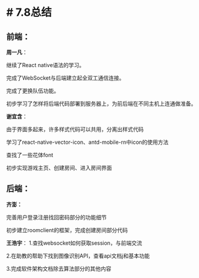 # # 7.8总结

## 前端：
**周一凡**：

继续了React native语法的学习。

完成了WebSocket与后端建立起全双工通信连接。

完成了更换队伍功能。

初步学习了怎样将后端代码部署到服务器上，为前后端在不同主机上连通做准备。

**谢宜含**：

由于界面多起来，许多样式代码可以共用，分离出样式代码

学习了react-native-vector-icon、antd-mobile-rn中icon的使用方法

查找了一些花体font

初步实现游戏主页、创建房间、进入房间界面

## 后端：
**齐澎：**

完善用户登录注册找回密码部分的功能细节

初步建立roomclient的框架，完成创建房间部分代码

**王浩宇**：
1.查找websocket如何获取session，与前端交流

2.在助教的帮助下找到图像识别API，查看api文档j和基本功能

3.完成软件架构文档除去算法部分的其他内容
